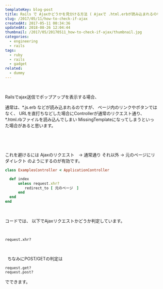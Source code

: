```yaml
---
templateKey: blog-post
title: Rails で Ajaxかどうかを見分ける方法 ( Ajaxで .html.erbが読み込まれるのを防ぐ）
slug: /2017/05/11/how-to-check-if-ajax
createdAt: 2017-05-11 00:34:36
updatedAt: 2018-08-26 12:04:44
thumbnail: /2017/05/20170511_how-to-check-if-ajax/thumbnail.jpg
categories:
  - engineering
  - rails
tags:
  - ruby
  - rails
  - gadget
related:
  - dummy
---
```


&nbsp;

Railsでajax送信でポップアップを表示する場合、


通常は、*.js.erb などが読み込まれるのですが、
ページ内のリンクやボタンではなく、
URLを直打ちなどした場合にControllerが通常のリクエスト通り、
*.html.rbファイルを読み込んでしまい
MissingTemplateになってしまうといった場合があると思います。

&nbsp;
<div class="adsense"></div>
&nbsp;

これを避けるには
Ajaxのリクエスト　→ 通常通り
それ以外 → 元のページにリダイレクト
のようにするのが有効です。

```ruby
class ExamplesController < ApplicationController

  def index
      unless request.xhr?
         redirect_to [ 元のページ　]
      end
  end
end


```
&nbsp;

コードでは、
以下でAjaxリクエストかどうか判定しています。

&nbsp;
```markup
request.xhr?

```
&nbsp;

&nbsp;
ちなみにPOST/GETの判定は
```markup
request.get?
request.post?

```

でできます。
